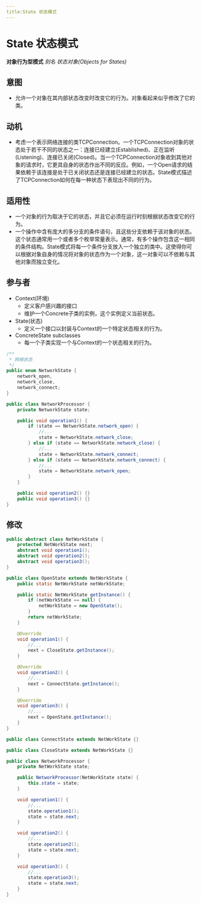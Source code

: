 ```yaml
---
title:State 状态模式
---
```


# State 状态模式
**对象行为型模式**
*别名 状态对象(Objects for States)*

## 意图
+ 允许一个对象在其内部状态改变时改变它的行为。对象看起来似乎修改了它的类。

## 动机
+ 考虑一个表示网络连接的类TCPConnection。一个TCPConnection对象的状态处于若干不同的状态之一：连接已经建立(Established)、正在监听(Listening)、连接已关闭(Closed)。当一个TCPConnection对象收到其他对象的请求时，它更具自身的状态作出不同的反应。例如，一个Open请求的结果依赖于该连接是处于已关闭状态还是连接已经建立的状态。State模式描述了TCPConnection如何在每一种状态下表现出不同的行为。

## 适用性
+ 一个对象的行为取决于它的状态，并且它必须在运行时刻根据状态改变它的行为。
+ 一个操作中含有庞大的多分支的条件语句，且这些分支依赖于该对象的状态。这个状态通常用一个或者多个枚举常量表示。通常，有多个操作包含这一相同的条件结构。State模式将每一个条件分支放入一个独立的类中。这使得你可以根据对象自身的情况将对象的状态作为一个对象，这一对象可以不依赖与其他对象而独立变化。


## 参与者
+ Context(环境)
  + 定义客户感兴趣的接口
  + 维护一个Concrete子类的实例，这个实例定义当前状态。
+ State(状态)
  + 定义一个接口以封装与Context的一个特定状态相关的行为。
+ ConcreteState subclasses
  + 每一个子类实现一个与Context的一个状态相关的行为。

~~~ java
/**
 * 网络状态
 */
public enum NetworkState {
    network_open,
    network_close,
    network_connect;
}

public class NetworkProcessor {
    private NetworkState state;

    public void operation1() {
        if (state == NetworkState.network_open) {
            //...
            state = NetworkState.network_close;
        } else if (state == NetworkState.network_close) {
            //...
            state = NetworkState.network_connect;
        } else if (state == NetworkState.network_connect) {
            //...
            state = NetworkState.network_open;
        }
    }

    public void operation2() {}
    public void operation3() {}
}
~~~

## 修改
~~~ java
public abstract class NetWorkState {
    protected NetWorkState next;
    abstract void operation1();
    abstract void operation2();
    abstract void operation3();
}

public class OpenState extends NetWorkState {
    public static NetWorkState netWorkState;

    public static NetWorkState getInstance() {
        if (netWorkState == null) {
            netWorkState = new OpenState();
        }
        return netWorkState;
    }

    @Override
    void operation1() {
        //...
        next = CloseState.getInstance();
    }

    @Override
    void operation2() {
        //...
        next = ConnectState.getInstance();
    }

    @Override
    void operation3() {
        //...
        next = OpenState.getInstance();
    }
}

public class ConnectState extends NetWorkState {}

public class CloseState extends NetWorkState {}

public class NetworkProcessor {
    private NetWorkState state;

    public NetworkProcessor(NetWorkState state) {
        this.state = state;
    }

    void operation1() {
        //...
        state.operation1();
        state = state.next;
    }

    void operation2() {
        //...
        state.operation2();
        state = state.next;
    }

    void operation3() {
        //...
        state.operation3();
        state = state.next;
    }
}
~~~